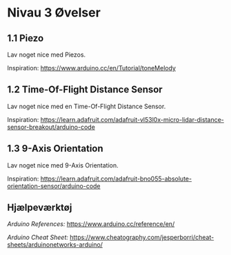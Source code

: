 # Nivau 3 Øvelser

## 1.1 Piezo

Lav noget nice med Piezos.

Inspiration: https://www.arduino.cc/en/Tutorial/toneMelody

## 1.2 Time-Of-Flight Distance Sensor

Lav noget nice med en Time-Of-Flight Distance Sensor.

Inspiration: https://learn.adafruit.com/adafruit-vl53l0x-micro-lidar-distance-sensor-breakout/arduino-code

## 1.3 9-Axis Orientation

Lav noget nice med 9-Axis Orientation.

Inspiration: https://learn.adafruit.com/adafruit-bno055-absolute-orientation-sensor/arduino-code

## Hjælpeværktøj

*Arduino References:*
https://www.arduino.cc/reference/en/

*Arduino Cheat Sheet:*
 https://www.cheatography.com/jesperborri/cheat-sheets/arduinonetworks-arduino/

